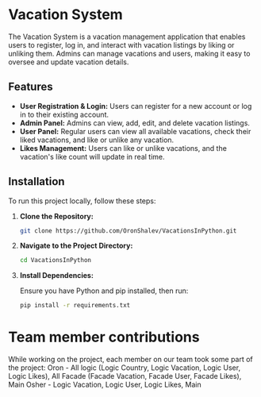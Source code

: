 # Vacation System

The Vacation System is a vacation management application that enables users to register, log in, and interact with vacation listings by liking or unliking them. Admins can manage vacations and users, making it easy to oversee and update vacation details.

## Features

- **User Registration & Login:** Users can register for a new account or log in to their existing account.
- **Admin Panel:** Admins can view, add, edit, and delete vacation listings.
- **User Panel:** Regular users can view all available vacations, check their liked vacations, and like or unlike any vacation.
- **Likes Management:** Users can like or unlike vacations, and the vacation's like count will update in real time.

## Installation

To run this project locally, follow these steps:

1. **Clone the Repository:**

    ```bash
    git clone https://github.com/OronShalev/VacationsInPython.git
    ```

2. **Navigate to the Project Directory:**

    ```bash
    cd VacationsInPython
    ```

3. **Install Dependencies:**

    Ensure you have Python and pip installed, then run:

    ```bash
    pip install -r requirements.txt
    ```

# Team member contributions
While working on the project, each member on our team took some part of the project:
Oron - All logic (Logic Country, Logic Vacation, Logic User, Logic Likes), All Facade (Facade Vacation, Facade User, Facade Likes), Main
Osher - Logic Vacation, Logic User, Logic Likes, Main

